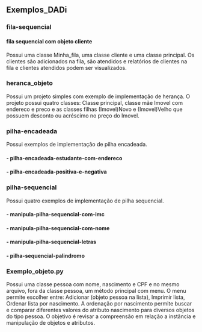 ## Exemplos_DADi

### fila-sequencial
#### fila sequencial com objeto cliente
Possui uma classe Minha_fila, uma classe cliente e uma classe principal.
Os clientes são adicionados na fila, são atendidos e relatórios de clientes na fila e clientes atendidos podem ser visualizados.

### heranca_objeto
Possui um projeto simples com exemplo de implementação de herança. O projeto possui quatro classes: Classe principal, classe mãe Imovel com endereco e preco e as classes filhas (Imovel)Novo e (Imovel)Velho que possuem desconto ou acréscimo no preço do Imovel.

### pilha-encadeada
Possui exemplos de implementação de pilha encadeada.
#### - pilha-encadeada-estudante-com-endereco
#### - pilha-encadeada-positiva-e-negativa

### pilha-sequencial
Possui quatro exemplos de implementação de pilha sequencial.
#### - manipula-pilha-sequencial-com-imc
#### - manipula-pilha-sequencial-com-nome
#### - manipula-pilha-sequencial-letras
#### - pilha-sequencial-palindromo

### Exemplo_objeto.py 
Possui uma classe pessoa com nome, nascimento e CPF e no mesmo arquivo, fora da classe pessoa, um método principal com menu.
O menu permite escolher entre: Adicionar (objeto pessoa na lista), Imprimir lista, Ordenar lista por nascimento.
A ordenação por nascimento permite buscar e comparar diferentes valores do atributo nascimento para diversos objetos do tipo pessoa. O objetivo é revisar a compreensão em relação a instância e manipulação de objetos e atributos.
